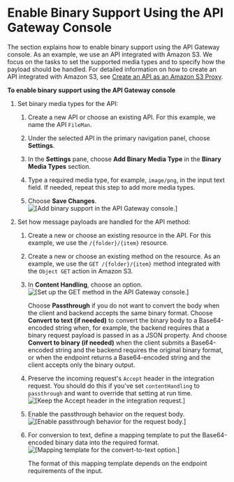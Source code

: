 # Enable Binary Support Using the API Gateway Console<a name="api-gateway-payload-encodings-configure-with-console"></a>

The section explains how to enable binary support using the API Gateway console\. As an example, we use an API integrated with Amazon S3\. We focus on the tasks to set the supported media types and to specify how the payload should be handled\. For detailed information on how to create an API integrated with Amazon S3, see [Create an API as an Amazon S3 Proxy](integrating-api-with-aws-services-s3.md)\.

**To enable binary support using the API Gateway console**

1. Set binary media types for the API:

   1. Create a new API or choose an existing API\. For this example, we name the API `FileMan`\.

   1. Under the selected API in the primary navigation panel, choose **Settings**\.

   1. In the **Settings** pane, choose **Add Binary Media Type** in the **Binary Media Types** section\.

   1. Type a required media type, for example, `image/png`, in the input text field\. If needed, repeat this step to add more media types\. 

   1. Choose **Save Changes**\.  
![\[Add binary support in the API Gateway console.\]](http://docs.aws.amazon.com/apigateway/latest/developerguide/images/binary-support-set-binary-media-types-on-api.png)

1. Set how message payloads are handled for the API method:

   1. Create a new or choose an existing resource in the API\. For this example, we use the `/{folder}/{item}` resource\.

   1. Create a new or choose an existing method on the resource\. As an example, we use the `GET /{folder}/{item}` method integrated with the `Object GET` action in Amazon S3\. 

   1. In **Content Handling**, choose an option\.   
![\[Set up the GET method in the API Gateway console.\]](http://docs.aws.amazon.com/apigateway/latest/developerguide/images/binary-support-set-content-handling-on-method.png)

      Choose **Passthrough** if you do not want to convert the body when the client and backend accepts the same binary format\. Choose **Convert to text \(if needed\)** to convert the binary body to a Base64\-encoded string when, for example, the backend requires that a binary request payload is passed in as a JSON property\. And choose **Convert to binary \(if needed\)** when the client submits a Base64\-encoded string and the backend requires the original binary format, or when the endpoint returns a Base64\-encoded string and the client accepts only the binary output\.

   1. Preserve the incoming request's `Accept` header in the integration request\. You should do this if you've set `contentHandling` to `passthrough` and want to override that setting at run time\.  
![\[Keep the Accept header in the integration request.\]](http://docs.aws.amazon.com/apigateway/latest/developerguide/images/binary-support-preserve-incoming-accept-header.png)

   1. Enable the passthrough behavior on the request body\.  
![\[Enable passthrough behavior for the request body.\]](http://docs.aws.amazon.com/apigateway/latest/developerguide/images/binary-support-ensure-payload-passthrough-on-method.png)

   1. For conversion to text, define a mapping template to put the Base64\-encoded binary data into the required format\.  
![\[Mapping template for the convert-to-text option.\]](http://docs.aws.amazon.com/apigateway/latest/developerguide/images/binary-support-convert-to-text-mapping-template.png)

      The format of this mapping template depends on the endpoint requirements of the input\.